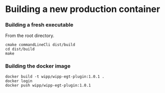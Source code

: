# Building a new production container

### Building a fresh executable

From the root directory.

    cmake commandLineCli dist/build
    cd dist/build
    make
    
    
### Building the docker image

    docker build -t wipp/wipp-egt-plugin:1.0.1 .
    docker login
    docker push wipp/wipp-egt-plugin:1.0.1
